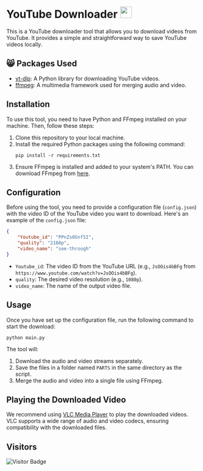 # YouTube Downloader  <img src="https://cdn.discordapp.com/emojis/1048110912084656148.png" width="30px">

This is a YouTube downloader tool that allows you to download videos from YouTube. It provides a simple and straightforward way to save YouTube videos locally.

## 😸 Packages Used
- [yt-dlp](https://pypi.org/project/yt-dlp/): A Python library for downloading YouTube videos.
- [ffmpeg](https://ffmpeg.org/): A multimedia framework used for merging audio and video.

## Installation
To use this tool, you need to have Python and FFmpeg installed on your machine. Then, follow these steps:
1. Clone this repository to your local machine.
2. Install the required Python packages using the following command:
   ```
   pip install -r requirements.txt
   ```
3. Ensure FFmpeg is installed and added to your system's PATH. You can download FFmpeg from [here](https://ffmpeg.org/download.html).

## Configuration
Before using the tool, you need to provide a configuration file (`config.json`) with the video ID of the YouTube video you want to download. Here's an example of the `config.json` file:

```json
{
    "Youtube_id": "PPnZs0Gnf5I",
    "quality": "2160p",
    "video_name": "see-through"
}
```
- `Youtube_id`: The video ID from the YouTube URL (e.g., `JsOOis4bBFg` from `https://www.youtube.com/watch?v=JsOOis4bBFg`).
- `quality`: The desired video resolution (e.g., `1080p`).
- `video_name`: The name of the output video file.

## Usage
Once you have set up the configuration file, run the following command to start the download:
```
python main.py
```

The tool will:
1. Download the audio and video streams separately.
2. Save the files in a folder named `PARTS` in the same directory as the script.
3. Merge the audio and video into a single file using FFmpeg.

## Playing the Downloaded Video
We recommend using [VLC Media Player](https://www.videolan.org/vlc/) to play the downloaded videos. VLC supports a wide range of audio and video codecs, ensuring compatibility with the downloaded files.

## Visitors

![Visitor Badge](https://visitor-badge.laobi.icu/badge?page_id=sochieese.youtube-downloader)

